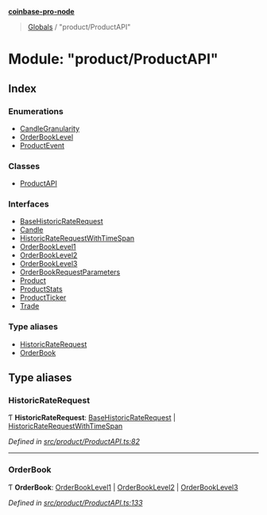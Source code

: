 **[coinbase-pro-node](../README.md)**

> [Globals](../globals.md) / "product/ProductAPI"

# Module: "product/ProductAPI"

## Index

### Enumerations

- [CandleGranularity](../enums/_product_productapi_.candlegranularity.md)
- [OrderBookLevel](../enums/_product_productapi_.orderbooklevel.md)
- [ProductEvent](../enums/_product_productapi_.productevent.md)

### Classes

- [ProductAPI](../classes/_product_productapi_.productapi.md)

### Interfaces

- [BaseHistoricRateRequest](../interfaces/_product_productapi_.basehistoricraterequest.md)
- [Candle](../interfaces/_product_productapi_.candle.md)
- [HistoricRateRequestWithTimeSpan](../interfaces/_product_productapi_.historicraterequestwithtimespan.md)
- [OrderBookLevel1](../interfaces/_product_productapi_.orderbooklevel1.md)
- [OrderBookLevel2](../interfaces/_product_productapi_.orderbooklevel2.md)
- [OrderBookLevel3](../interfaces/_product_productapi_.orderbooklevel3.md)
- [OrderBookRequestParameters](../interfaces/_product_productapi_.orderbookrequestparameters.md)
- [Product](../interfaces/_product_productapi_.product.md)
- [ProductStats](../interfaces/_product_productapi_.productstats.md)
- [ProductTicker](../interfaces/_product_productapi_.productticker.md)
- [Trade](../interfaces/_product_productapi_.trade.md)

### Type aliases

- [HistoricRateRequest](_product_productapi_.md#historicraterequest)
- [OrderBook](_product_productapi_.md#orderbook)

## Type aliases

### HistoricRateRequest

Ƭ **HistoricRateRequest**: [BaseHistoricRateRequest](../interfaces/_product_productapi_.basehistoricraterequest.md) \| [HistoricRateRequestWithTimeSpan](../interfaces/_product_productapi_.historicraterequestwithtimespan.md)

_Defined in [src/product/ProductAPI.ts:82](https://github.com/bennycode/coinbase-pro-node/blob/493485c/src/product/ProductAPI.ts#L82)_

---

### OrderBook

Ƭ **OrderBook**: [OrderBookLevel1](../interfaces/_product_productapi_.orderbooklevel1.md) \| [OrderBookLevel2](../interfaces/_product_productapi_.orderbooklevel2.md) \| [OrderBookLevel3](../interfaces/_product_productapi_.orderbooklevel3.md)

_Defined in [src/product/ProductAPI.ts:133](https://github.com/bennycode/coinbase-pro-node/blob/493485c/src/product/ProductAPI.ts#L133)_

